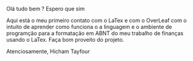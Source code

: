 Olá tudo bem ? Espero que sim

Aqui está o meu primeiro contato com o LaTex e com o OverLeaf com o intuito de aprender como funciona o 
a linguagem e o ambiente de programção para a formatação em ABNT do meu trabalho de finanças usando o LaTex.
Faça bom proveito do projeto.

Atenciosamente,
  Hicham Tayfour
